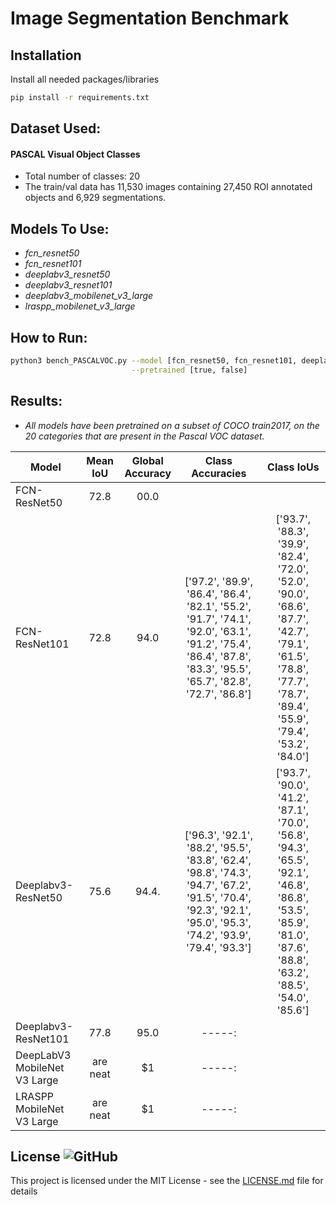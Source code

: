 # Image Segmentation Benchmark
## Installation
Install all needed packages/libraries
```bash
pip install -r requirements.txt
```

## Dataset Used:
#### PASCAL Visual Object Classes
* Total number of classes: 20
* The train/val data has 11,530 images containing 27,450 ROI annotated objects and 6,929 segmentations.

## Models To Use:
* *fcn_resnet50* 
* *fcn_resnet101*
* *deeplabv3_resnet50*
* *deeplabv3_resnet101*
* *deeplabv3_mobilenet_v3_large*
* *lraspp_mobilenet_v3_large*
           

## How to Run:
```bash
python3 bench_PASCALVOC.py --model [fcn_resnet50, fcn_resnet101, deeplabv3_resnet50, deeplabv3_resnet101, deeplabv3_mobilenet_v3_large, lraspp_mobilenet_v3_large] \
                           --pretrained [true, false]
```

## Results:
- *All models have been pretrained on a subset of COCO train2017, on the 20 categories that are present in the Pascal VOC dataset.*

| Model                        | Mean IoU | Global Accuracy | Class Accuracies                                                                                                                                                 | Class IoUs                                                                                                                                                       |
| ---------------------------- |:--------:|:---------------:|:----------------------------------------------------------------------------------------------------------------------------------------------------------------:|:----------------------------------------------------------------------------------------------------------------------------------------------------------------:|
| FCN-ResNet50                 | 72.8     | 00.0            |                                                                                                                                                                  |                                                                                                                                                                  |
| FCN-ResNet101                | 72.8     |   94.0          | ['97.2', '89.9', '86.4', '86.4', '82.1', '55.2', '91.7', '74.1', '92.0', '63.1', '91.2', '75.4', '86.4', '87.8', '83.3', '95.5', '65.7', '82.8', '72.7', '86.8'] | ['93.7', '88.3', '39.9', '82.4', '72.0', '52.0', '90.0', '68.6', '87.7', '42.7', '79.1', '61.5', '78.8', '77.7', '78.7', '89.4', '55.9', '79.4', '53.2', '84.0'] |
| Deeplabv3-ResNet50           | 75.6     |   94.4.         | ['96.3', '92.1', '88.2', '95.5', '83.8', '62.4', '98.8', '74.3', '94.7', '67.2', '91.5', '70.4', '92.3', '92.1', '95.0', '95.3', '74.2', '93.9', '79.4', '93.3']                | ['93.7', '90.0', '41.2', '87.1', '70.0', '56.8', '94.3', '65.5', '92.1', '46.8', '86.8', '53.5', '85.9', '81.0', '87.6', '88.8', '63.2', '88.5', '54.0', '85.6'] | 
| Deeplabv3-ResNet101          | 77.8     |   95.0          | -----:|
| DeepLabV3 MobileNet V3 Large | are neat |    $1           | -----:|
| LRASPP MobileNet V3 Large    | are neat |    $1           | -----:|


## License ![GitHub](https://img.shields.io/github/license/rainarit/segmentation-benchmark)

This project is licensed under the MIT License - see the [LICENSE.md](https://github.com/rainarit/segmentation-benchmark/blob/main/LICENSE) file for details
